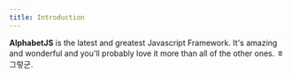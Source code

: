 ```yaml
---
title: Introduction
---
```


**AlphabetJS** is the latest and greatest Javascript Framework. It's
amazing and wonderful and you'll probably love it more than all of the
other ones. ㅎ 그렇군.
